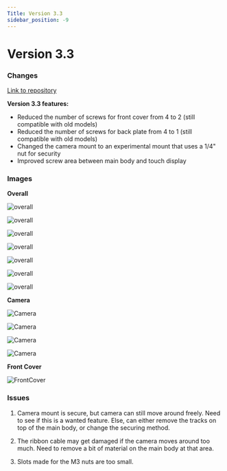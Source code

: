 ```yaml
---
Title: Version 3.3
sidebar_position: -9
---
```


# Version 3.3

### Changes

[Link to repository](https://github.com/screensavers-club/argos-childnode-case/tree/main/3.3)

**Version 3.3 features:**

- Reduced the number of screws for front cover from 4 to 2 (still compatible with old models)
- Reduced the number of screws for back plate from 4 to 1 (still compatible with old models)
- Changed the camera mount to an experimental mount that uses a 1/4" nut for security
- Improved screw area between main body and touch display

### Images

**Overall**

![overall](../../../static/img/v3-3/3-3-1.png)

![overall](../../../static/img/v3-3/3-3-2.png)

![overall](../../../static/img/v3-3/3-3-3.png)

![overall](../../../static/img/v3-3/3-3-5.png)

![overall](../../../static/img/v3-3/3-3-6.png)

![overall](../../../static/img/v3-3/3-3-7.png)

![overall](../../../static/img/v3-3/3-3-8.png)

**Camera**

![Camera](../../../static/img/v3-3/3-3-9.jpg)

![Camera](../../../static/img/v3-3/3-3-10.jpg)

![Camera](../../../static/img/v3-3/3-3-11.jpg)

![Camera](../../../static/img/v3-3/3-3-12.jpg)

**Front Cover**

![FrontCover](../../../static/img/v3-3/3-3-13.jpg)

### Issues

1. Camera mount is secure, but camera can still move around freely. Need to see if this is a wanted feature. Else, can either remove the tracks on top of the main body, or change the securing method.

2. The ribbon cable may get damaged if the camera moves around too much. Need to remove a bit of material on the main body at that area.

3. Slots made for the M3 nuts are too small.

